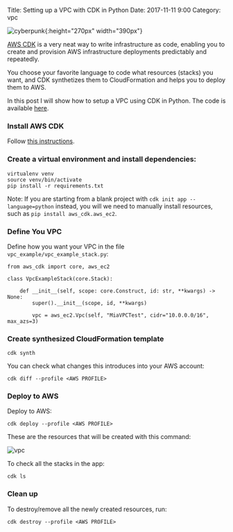 Title: Setting up a VPC with CDK in Python
Date: 2017-11-11 9:00 
Category: vpc

![cyberpunk](./cyberpunk/1338.jpeg){:height="270px" width="390px"}

[AWS CDK](https://docs.aws.amazon.com/cdk/latest/guide/home.html) is a very neat way to write infrastructure as code, enabling you to create and provision AWS infrastructure deployments predictably and repeatedly.

You choose your favorite language to code what resources (stacks) you want, and CDK synthetizes them to CloudFormation and helps you to deploy them to AWS.

In this post I will show how to setup a VPC using CDK in Python. The code is available [here](https://github.com/bt3gl/AWS_Resources/tree/master/CDK_examples/VPC_example).

### Install AWS CDK

Follow [this instructions](https://github.com/aws/aws-cdk#at-a-glance).


### Create a virtual environment and install dependencies:

```
virtualenv venv
source venv/bin/activate
pip install -r requirements.txt
```

Note: If you are starting from a blank project with `cdk init app --language=python` instead, you will we need to manually install resources, such as `pip install aws_cdk.aws_ec2`.

### Define You VPC 

Define how you want your VPC in the file `vpc_example/vpc_example_stack.py`:

```
from aws_cdk import core, aws_ec2

class VpcExampleStack(core.Stack):

    def __init__(self, scope: core.Construct, id: str, **kwargs) -> None:
        super().__init__(scope, id, **kwargs)

        vpc = aws_ec2.Vpc(self, "MiaVPCTest", cidr="10.0.0.0/16", max_azs=3)
```


### Create synthesized CloudFormation template

```
cdk synth
```

You can check what changes this introduces into your AWS account:
```
cdk diff --profile <AWS PROFILE>
```

### Deploy to AWS

Deploy to AWS:

```
cdk deploy --profile <AWS PROFILE>
```

These are the resources that will be created with this command:

![vpc](https://github.com/bt3gl/AWS_Resources/blob/master/CDK_examples/VPC_example/imgs/vpc.png)



To check all the stacks in the app:

```
cdk ls
```

### Clean up

To destroy/remove all the newly created resources, run:

```
cdk destroy --profile <AWS PROFILE>
```


